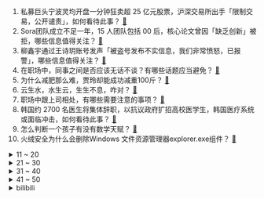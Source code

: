 1. 私募巨头宁波灵均开盘一分钟狂卖超 25 亿元股票，沪深交易所出手「限制交易，公开谴责」，如何看待此事？ [:link:](https://www.zhihu.com/question/645111356)
2. Sora团队成立不足一年，15 人团队包括 00 后，核心论文曾因「缺乏创新」被拒，哪些信息值得关注？ [:link:](https://www.zhihu.com/question/644999399)
3. 柳鑫宇通过王诗玥账号发声「被盗号发布不实信息，我们非常愤怒，已报警」，哪些信息值得关注？ [:link:](https://www.zhihu.com/question/645067485)
4. 在职场中，同事之间是否应该无话不谈？有哪些话题应当避免？ [:link:](https://www.zhihu.com/question/644911129)
5. 为什么减肥那么难，贾玲却能成功减重100斤？ [:link:](https://www.zhihu.com/question/639864289)
6. 云生水，水生云，生生不息，咋对？ [:link:](https://www.zhihu.com/question/644998619)
7. 职场中跟上司相处，有哪些需要注意的事项？ [:link:](https://www.zhihu.com/question/640099418)
8. 韩国约 2700 名医生将集体辞职，以抗议政府扩招高校医学生，韩国医疗系统或面临冲击，如何看待此事？ [:link:](https://www.zhihu.com/question/644894524)
9. 怎么判断一个孩子有没有数学天赋？ [:link:](https://www.zhihu.com/question/543229591)
10. 火绒安全为什么会删除Windows 文件资源管理器explorer.exe组件？ [:link:](https://www.zhihu.com/question/642107690)
<details>
<summary>11 ~ 20</summary>

11. 多部门已介入核查柳鑫宇自曝行为不端事件，「怀疑被盗号，运动员正在备战中」，哪些信息值得关注？ [:link:](https://www.zhihu.com/question/645051968)
12. cos 福建游神「赵世子」男网红道歉，称「已前往庙中祭拜，希望得到谅解」，如何看待此事？ [:link:](https://www.zhihu.com/question/645079935)
13. 东方甄选被举报南美白虾二氧化硫超标，知情人士称公司正在走报警流程，哪些信息值得关注？ [:link:](https://www.zhihu.com/question/644999424)
14. 长安启源A05 加入价格战，限时7.89万元起，相较比亚迪秦PLUS DM-i起售价更低，能大卖吗? [:link:](https://www.zhihu.com/question/644954983)
15. 美国商业地产价格迎 50 年来最猛暴跌，超 1 万亿美元商业地产贷款明年到期，哪些信息值得关注？ [:link:](https://www.zhihu.com/question/644972969)
16. 我只要杀球对手百分百接不到，我能打赢林丹吗？ [:link:](https://www.zhihu.com/question/643321440)
17. 梅西回应缺赛「香港比赛未出场是因内收肌炎症，在日本上场因为伤处感觉稍好点」，如何看待他半个月后的澄清？ [:link:](https://www.zhihu.com/question/644958069)
18. 开封 10 岁男孩被烟花炸到后脑身亡不知凶手，家属「警方正在排查」，随着烟花解禁，应如何防范烟花风险？ [:link:](https://www.zhihu.com/question/644746231)
19. 2024 LPL 春季赛乐言回归，iG 2:0 终结 BLG 不败金身，如何评价这场比赛？ [:link:](https://www.zhihu.com/question/645088059)
20. 高中生走读8公里上学骑自行车还是电动车? [:link:](https://www.zhihu.com/question/644639260)
</details>
<details>
<summary>21 ~ 30</summary>

21. 电视剧《繁花》里的宝总最爱的女人是谁？ [:link:](https://www.zhihu.com/question/638339582)
22. 2024 LPL 春季赛EDG 0:2 WE，如何评价这场比赛？ [:link:](https://www.zhihu.com/question/644931657)
23. 有哪些网红打卡地实地体验很坑？ [:link:](https://www.zhihu.com/question/642213058)
24. 荷兰首相回应是否允许乌克兰加入北约，称现在不能，但可以「折中」，如何解读？ [:link:](https://www.zhihu.com/question/644863103)
25. 五菱星光跟风比亚迪官降，正式发布150KM进阶版荣耀价9.98万元，A级新能源车和燃油车谁更值得买？ [:link:](https://www.zhihu.com/question/644913493)
26. 史湘云为什么对薛宝钗那么欣赏？ [:link:](https://www.zhihu.com/question/639709800)
27. 提升免疫力最简单的方法是什么？ [:link:](https://www.zhihu.com/question/637872218)
28. 23/24赛季亚冠，山东泰山总比分6:5川崎前锋，挺进八强，如何评论本场比赛？ [:link:](https://www.zhihu.com/question/645087655)
29. 过完年减肥，从哪一步开始？ [:link:](https://www.zhihu.com/question/644787153)
30. 你性价比最高的一次旅行经历是哪段？ [:link:](https://www.zhihu.com/question/642212952)
</details>
<details>
<summary>31 ~ 40</summary>

31. 当你看到雪时，第一个想到的诗句是什么？ [:link:](https://www.zhihu.com/question/644921405)
32. 你觉得你的猫下辈子还愿意来你家吗？ [:link:](https://www.zhihu.com/question/644309831)
33. 2024年，有哪些拍照性能良好的手机值得推荐？ [:link:](https://www.zhihu.com/question/637482412)
34. 如何选择一款适合自己的路由器？ [:link:](https://www.zhihu.com/question/642171333)
35. 《红楼梦》中什么菜品，让你感受到无比奢靡？ [:link:](https://www.zhihu.com/question/642200947)
36. Groq公司推出的全球最快的大模型推理服务达到每秒输出500个token，如何看待这一技术？ [:link:](https://www.zhihu.com/question/645010090)
37. 一个人去电影院看电影会觉得很孤独吗？ [:link:](https://www.zhihu.com/question/641825716)
38. 春节你涨了多少斤？怎么快速恢复体重？ [:link:](https://www.zhihu.com/question/644778990)
39. 如何评价库洛新游《鸣潮》第三次奏鸣测试？ [:link:](https://www.zhihu.com/question/644891170)
40. 北京将打造国际美食之都，目标到 2025 年新引进 500 个以上知名美食品牌，哪些信息值得关注？ [:link:](https://www.zhihu.com/question/645057026)
</details>
<details>
<summary>41 ~ 50</summary>

41. 开工 3 天痔疮膏销量翻 3 倍，这一数据反映出哪些问题？哪些因素导致痔疮发作？ [:link:](https://www.zhihu.com/question/645022165)
42. 报道称欧盟预计对苹果公司罚款 5 亿欧元，因其在音乐流媒体服务方面存在反竞争行为，具体情况如何？ [:link:](https://www.zhihu.com/question/645008108)
43. 肯德基外送费下调至 6 元，全面开收打包费，每单最高 9 元，如何看待此事？是否会影响你对餐点的消费？ [:link:](https://www.zhihu.com/question/645062374)
44. 江苏除了松鼠桂鱼、扬州炒饭，还有哪些是你心中代表江苏的美食符号？ [:link:](https://www.zhihu.com/question/639792477)
45. 欧盟欲用俄罗斯被冻结资产收益援乌克兰，欧委会主席称已启动法律程序，如何看待此事？ [:link:](https://www.zhihu.com/question/645121262)
46. 如何看待能源权威期刊FUEL成为中科院2024国际预警期刊？ [:link:](https://www.zhihu.com/question/644841120)
47. 你有没有过因为自己的某个执念，专程去某个地方旅行？ [:link:](https://www.zhihu.com/question/642212904)
48. 你觉得工作是「开心」重要还是「钱」重要？为什么？ [:link:](https://www.zhihu.com/question/644911189)
49. 淘宝可直接跳转至微信支付进行付款，客服回应「正逐步开放」，你期待淘宝开通这一功能吗？ [:link:](https://www.zhihu.com/question/645074238)
50. 同样都是“做梦”，匹诺康尼和桓那兰那区别在哪？ [:link:](https://www.zhihu.com/question/644734714)
</details><details>
<summary>bilibili</summary>

</details>